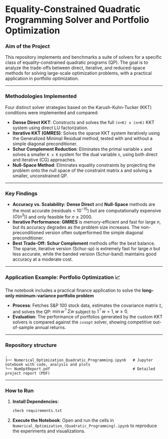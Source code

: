 # Equality-Constrained Quadratic Programming Solver and Portfolio Optimization

### Aim of the Project

This repository implements and benchmarks a suite of solvers for a specific class of equality-constrained quadratic programs (QP). The goal is to analyze the trade-offs between direct, iterative, and reduced-space methods for solving large-scale optimization problems, with a practical application in portfolio optimization.

---


### Methodologies Implemented

Four distinct solver strategies based on the Karush-Kuhn-Tucker (KKT) conditions were implemented and compared:

* **Dense Direct KKT**: Constructs and solves the full `(n+K) x (n+K)` KKT system using direct LU factorization.
* **Iterative KKT (GMRES)**: Solves the sparse KKT system iteratively using the Generalized Minimal Residual method, tested with and without a simple diagonal preconditioner.
* **Schur Complement Reduction**: Eliminates the primal variable `x` and solves a smaller `K x K` system for the dual variable `λ`, using both direct and iterative (CG) approaches.
* **Null-Space Method**: Eliminates equality constraints by projecting the problem onto the null space of the constraint matrix `A` and solving a smaller, unconstrained QP.

---

### Key Findings

* **Accuracy vs. Scalability:** **Dense Direct** and **Null-Space** methods are the most accurate (residuals < $10^{-15}$) but are computationally expensive $(O({n^3}))$ and only feasible for $n \le 2000$.
* **Iterative Performance:** **GMRES** is memory-efficient and fast for large $n$, but its accuracy degrades as the problem size increases. The non-preconditioned version often outperformed the simple diagonal preconditioner.
* **Best Trade-Off:** **Schur Complement** methods offer the best balance. The sparse, iterative version (Schur-sp) is extremely fast for large $n$ but less accurate, while the banded version (Schur-band) maintains good accuracy at a moderate cost.


---

### Application Example: Portfolio Optimization 📈

The notebook includes a practical finance application to solve the **long-only minimum-variance portfolio problem**

* **Process**: Fetches S&P 100 stock data, estimates the covariance matrix `Σ`, and solves the QP: $\min w^\top \Sigma w$ subject to $1^\top w=1, w \ge 0$.
* **Evaluation**: The performance of portfolios generated by the custom KKT solvers is compared against the `cvxopt` solver, showing competitive out-of-sample annual returns.

---

### Repository structure

```text
.
├── Numerical_Optimization_Quadratic_Programming.ipynb   # Jupyter notebook with code, analysis and plots
└── NumOptReport.pdf                                     # Detailed project report (PDF)
```

---

### How to Run

1.  **Install Dependencies**:
    ```bash
    check requirements.txt
    ```
2.  **Execute the Notebook**:
    Open and run the cells in `Numerical_Optimization_(Quadratic_Programming).ipynb` to reproduce the experiments and visualizations.

